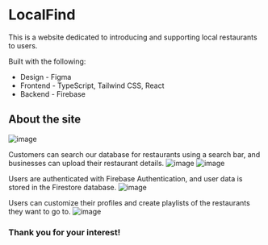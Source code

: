 # LocalFind

This is a website dedicated to introducing and supporting local restaurants to users.

Built with the following:
- Design - Figma
- Frontend - TypeScript, Tailwind CSS, React
- Backend - Firebase

## About the site

![image](https://github.com/tyu-hi/LocalFind/assets/123524276/d894dd3e-c2cc-42b0-a0e8-b7d26b676c60)

Customers can search our database for restaurants using a search bar, and businesses can upload their restaurant details. 
![image](https://github.com/tyu-hi/LocalFind/assets/123524276/d77ae7f0-82d9-476b-bd35-8b1efb748e8c)
![image](https://github.com/tyu-hi/LocalFind/assets/123524276/2384e9ed-ff83-4eb1-837a-5ad4d8527fcf)

Users are authenticated with Firebase Authentication, and user data is stored in the Firestore database.
![image](https://github.com/tyu-hi/LocalFind/assets/123524276/90747ee6-7f10-4725-bbdf-cc0b5fa0935f)

Users can customize their profiles and create playlists of the restaurants they want to go to.
![image](https://github.com/tyu-hi/LocalFind/assets/123524276/022ddb1b-7f1e-4f7c-9fab-ea8cea471c10)

### Thank you for your interest!
